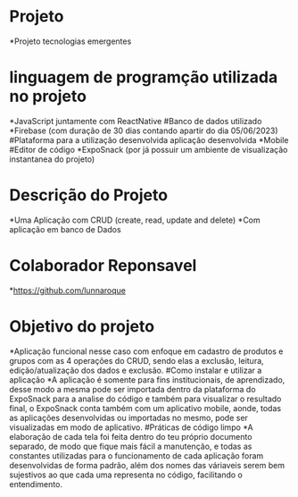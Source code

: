 # Projeto
*Projeto tecnologias emergentes
# linguagem de programção utilizada no projeto
*JavaScript juntamente com ReactNative
#Banco de dados utilizado
*Firebase (com duração de 30 dias contando apartir do dia 05/06/2023)
#Plataforma para a utilização desenvolvida aplicação desenvolvida
*Mobile
#Editor de código
*ExpoSnack (por já possuir um ambiente de visualização instantanea do projeto)
# Descrição do Projeto
*Uma Aplicação com CRUD (create, read, update and delete)
*Com aplicação em banco de Dados
# Colaborador Reponsavel
*https://github.com/lunnaroque
# Objetivo do projeto
*Aplicação funcional nesse caso com enfoque em cadastro de produtos e grupos com as 4 operações do CRUD, sendo elas a exclusão, leitura, edição/atualização dos dados e exclusão.
#Como instalar e utilizar a aplicação
*A aplicação é somente para fins institucionais, de aprendizado, desse modo a mesma pode ser importada dentro da plataforma do ExpoSnack para a analise do código e também para visualizar o resultado final, o ExpoSnack conta também com um aplicativo mobile, aonde, todas as aplicações desenvolvidas ou importadas no mesmo, pode ser visualizadas em modo de aplicativo.
#Práticas de código limpo
*A elaboração de cada tela foi feita dentro do teu próprio documento separado, de modo que fique mais fácil a manutenção, e todas as constantes utilizadas para o funcionamento de cada aplicação foram desenvolvidas de forma padrão, além dos nomes das váriaveis serem bem sujestivos ao que cada uma representa no código, facilitando o entendimento.